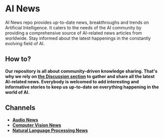 # AI News
AI News repo provides up-to-date news, breakthroughs and trends on Artificial Intelligence. It caters to the needs of the AI community by providing a comprehensive source of AI-related news articles from worldwide. Stay informed about the latest happenings in the constantly evolving field of AI.


## How to?
**Our repository is all about community-driven knowledge sharing. That's why we rely on [the Discussion section](https://github.com/vufu/ai_news/discussions) to gather and share all the latest AI-related news. Everybody is welcomed to add interesting and informative stories to keep us up-to-date on everything happening in the world of AI.**

## Channels
- [**Audio News**](https://github.com/vufu/ai_news/discussions/3)
- [**Computer Vision News**](https://github.com/vufu/ai_news/discussions/2)
- [**Natural Language Processing News**](https://github.com/vufu/ai_news/discussions/1)
